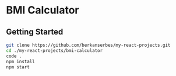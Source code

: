 # BMI Calculator

## Getting Started 
```bash
git clone https://github.com/berkanserbes/my-react-projects.git
cd ./my-react-projects/bmi-calculator
code .
npm install 
npm start
```
